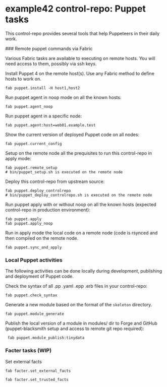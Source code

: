 # example42 control-repo: Puppet tasks

This control-repo provides several tools that help Puppeteers in their daily work.

### Remote puppet commands via Fabric

Various Fabric tasks are available to executing on remote hosts. You will need access to them, possibly via ssh keys.

Install Puppet 4 on the remote host(s). Use any Fabric method to define hosts to work on.

    fab puppet.install -H host1,host2

Run puppet agent in noop mode on all the known hosts:

    fab puppet.agent_noop

Run puppet agent in a specific node:

    fab puppet.agent:host=web01.example.test

Show the current version of deployed Puppet code on all nodes:

    fab puppet.current_config

Setup on the remote node all the prequisites to run this control-repo in apply mode:

    fab puppet.remote_setup
    # bin/puppet_setup.sh is executed on the remote node
 
Deploy this control-repo from upstream source:

    fab puppet.deploy_controlrepo
    # bin/puppet_deploy_controlrepo.sh is executed on the remote node

Run puppet apply with or without noop on all the known hosts (expected control-repo in production environment):

    fab puppet.apply
    fab puppet.apply_noop

Run in apply mode the local code on a remote node (code is rsynced and then compiled on the remote node.

    fab puppet.sync_and_apply 

### Local Puppet activities 

The following activities can be done locally during development, publishing and deployment of Puppet code.

Check the syntax of all .pp .yaml .epp .erb files in your control-repo:

    fab puppet.check_syntax

Generate a new module based on the format of the ```skeleton``` directory.

    fab puppet.module_generate

Publish the local version of a module in modules/ dir to Forge and GitHub (puppet-blacksmith setup and access to remote git repo required):

     fab puppet.module_publish:tinydata

### Facter tasks (WIP)

Set external facts 

    fab facter.set_external_facts
   
    fab facter.set_trusted_facts
